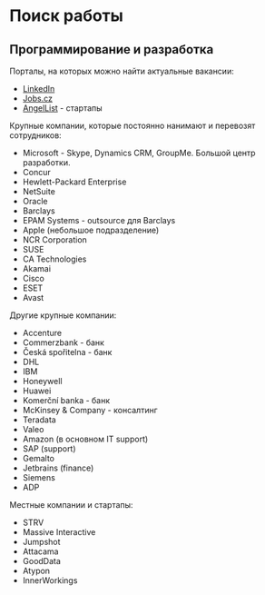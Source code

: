 # Поиск работы

## Программирование и разработка
Порталы, на которых можно найти актуальные вакансии:

- [LinkedIn](https://www.linkedin.com/jobs/)
- [Jobs.cz](http://www.jobs.cz/)
- [AngelList](https://angel.co/jobs) - стартапы

Крупные компании, которые постоянно нанимают и перевозят сотрудников:

- Microsoft - Skype, Dynamics CRM, GroupMe. Большой центр разработки.
- Concur
- Hewlett-Packard Enterprise
- NetSuite
- Oracle 
- Barclays
- EPAM Systems - outsource для Barclays
- Apple (небольшое подразделение)
- NCR Corporation
- SUSE
- CA Technologies
- Akamai
- Cisco
- ESET
- Avast

Другие крупные компании:
- Accenture
- Commerzbank - банк
- Česká spořitelna - банк
- DHL
- IBM
- Honeywell
- Huawei
- Komerční banka - банк
- McKinsey & Company - консалтинг
- Teradata
- Valeo
- Amazon (в основном IT support)
- SAP (support)
- Gemalto
- Jetbrains (finance)
- Siemens
- ADP

Местные компании и стартапы:
 - STRV
 - Massive Interactive
 - Jumpshot
 - Attacama
 - GoodData
 - Atypon
 - InnerWorkings
